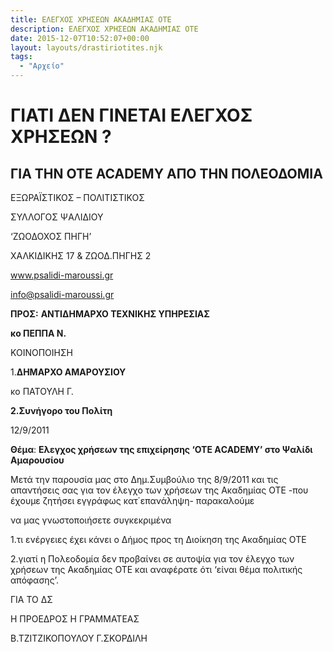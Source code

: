 ```yaml
---
title: ΕΛΕΓΧΟΣ ΧΡΗΣΕΩΝ ΑΚΑΔΗΜΙΑΣ ΟΤΕ
description: ΕΛΕΓΧΟΣ ΧΡΗΣΕΩΝ ΑΚΑΔΗΜΙΑΣ ΟΤΕ
date: 2015-12-07T10:52:07+00:00
layout: layouts/drastiriotites.njk
tags:
  - "Αρχείο"
---
```


# ΓΙΑΤΙ ΔΕΝ ΓΙΝΕΤΑΙ ΕΛΕΓΧΟΣ ΧΡΗΣΕΩΝ ?

## ΓΙΑ ΤΗΝ ΟΤΕ ACADEMY ΑΠΟ ΤΗΝ ΠΟΛΕΟΔΟΜΙΑ

<!-- excerpt -->

ΕΞΩΡΑΪΣΤΙΚΟΣ – ΠΟΛΙΤΙΣΤΙΚΟΣ

ΣΥΛΛΟΓΟΣ ΨΑΛΙΔΙΟΥ

‘ΖΩΟΔΟΧΟΣ ΠΗΓΗ’

ΧΑΛΚΙΔΙΚΗΣ 17 &amp; ΖΩΟΔ.ΠΗΓΗΣ 2

www.psalidi-maroussi.gr

info@psalidi-maroussi.gr

**ΠΡΟΣ:** **ΑΝΤΙΔΗΜΑΡΧΟ ΤΕΧΝΙΚΗΣ ΥΠΗΡΕΣΙΑΣ**

**κο ΠΕΠΠΑ Ν.**

ΚΟΙΝΟΠΟΙΗΣΗ

1.**ΔΗΜΑΡΧΟ ΑΜΑΡΟΥΣΙΟΥ**

κο ΠΑΤΟΥΛΗ Γ.

**2.Συνήγορο του Πολίτη**

12/9/2011

**Θέμα**: **Ελεγχος χρήσεων της επιχείρησης ‘ΟΤΕ ΑCADEMY’ στο Ψαλίδι Αμαρουσίου**

Mετά την παρουσία μας στο Δημ.Συμβούλιο της 8/9/2011 και τις απαντήσεις σας για τον έλεγχο των χρήσεων της Ακαδημίας ΟΤΕ -που έχουμε ζητήσει εγγράφως κατ΄επανάληψη- παρακαλούμε

να μας γνωστοποιήσετε συγκεκριμένα

1.τι ενέργειες έχει κάνει ο Δήμος προς τη Διοίκηση της Ακαδημίας ΟΤΕ

2.γιατί η Πολεοδομία δεν προβαίνει σε αυτοψία για τον έλεγχο των χρήσεων της Ακαδημίας ΟΤΕ και αναφέρατε ότι ‘είναι θέμα πολιτικής απόφασης’.

ΓΙΑ ΤΟ ΔΣ

Η ΠΡΟΕΔΡΟΣ Η ΓΡΑΜΜΑΤΕΑΣ

Β.ΤΖΙΤΖΙΚΟΠΟΥΛΟΥ Γ.ΣΚΟΡΔΙΛΗ
